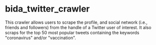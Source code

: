 # bida_twitter_crawler
This crawler allows users to scrape the profile, and social network (i.e., friends and followers) from the handle of a Twitter user of interest. It also scraps for the top 50 most popular tweets containing the keywords "coronavirus" and/or "vaccination".
